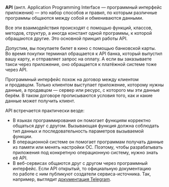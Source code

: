 **API** (англ. Application Programming Interface — программный интерфейс приложения) — это набор способов и правил, по которым различные программы общаются между собой и обмениваются данными.

Все эти взаимодействия происходят с помощью функций, классов, методов, структур, а иногда констант одной программы, к которой обращаются другие. Это основной принцип работы API.

Допустим, вы покупаете билет в кино с помощью банковской карты. Во время покупки терминал обращается к API банка, который выпустил вашу карту, и отправляет запрос на оплату. А если вы заказываете такси через приложение, оно обращается к платёжной системе тоже через API.

Программный интерфейс похож на договор между клиентом и продавцом. Только клиентом выступает приложение, которому нужны данные, а продавцом — сервер или ресурс, с которого мы эти данные берём. В таком договоре прописываются условия того, как и какие данные может получить клиент.

API встречается практически везде:

- В языках программирования он помогает функциям корректно общаться друг с другом. Вызывающая функция должна соблюдать тип данных и последовательность параметров вызываемой функции.
- В операционной системе он помогает программам получать данные из памяти или менять настройки ОС. Поэтому, чтобы разрабатывать приложения под конкретную операционную систему, нужно знать её API.
- В веб-сервисах общаются друг с другом через программный интерфейс. Если API открытый, то официальную документацию по работе с ним публикуют создатели сервиса-источника. Так, например, выглядит [документация Telegram](https://core.telegram.org/).
